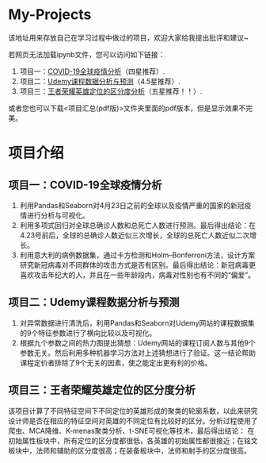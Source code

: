 # My-Projects
 该地址用来存放自己在学习过程中做过的项目，欢迎大家给我提出批评和建议~
 
 若网页无法加载ipynb文件，您可以访问如下链接：
 1. 项目一：[COVID-19全球疫情分析](https://nbviewer.jupyter.org/github/knowsomestringtheory/My-Projects/blob/master/COVID-19%E5%85%A8%E7%90%83%E7%96%AB%E6%83%85%E5%88%86%E6%9E%90/COVID-19%E9%A1%B9%E7%9B%AE.ipynb/ )（四星推荐）. 
 2. 项目二：[Udemy课程数据分析与预测](https://nbviewer.jupyter.org/github/knowsomestringtheory/My-Projects/blob/master/Udemy%E8%AF%BE%E7%A8%8B%E9%A1%B9%E7%9B%AE/Udemy%20%E8%AF%BE%E7%A8%8B%E9%A1%B9%E7%9B%AE%20.ipynb )（4.5星推荐）. 
 3. 项目三：[王者荣耀英雄定位的区分度分析](https://nbviewer.jupyter.org/github/knowsomestringtheory/My-Projects/blob/master/%E7%8E%8B%E8%80%85%E8%8D%A3%E8%80%80%E8%8B%B1%E9%9B%84%E5%AE%9A%E4%BD%8D%E7%9A%84%E5%8C%BA%E5%88%86%E5%BA%A6%E5%88%86%E6%9E%90/%E7%8E%8B%E8%80%85%E8%8D%A3%E8%80%80%E8%8B%B1%E9%9B%84%E5%AE%9A%E4%BD%8D%E7%9A%84%E5%8C%BA%E5%88%86%E5%BA%A6%E5%88%86%E6%9E%90.ipynb)（五星推荐！！）. 

或者您也可以下载<项目汇总(pdf版)>文件夹里面的pdf版本，但是显示效果不完美。
# 项目介绍
## 项目一：COVID-19全球疫情分析
1. 利用Pandas和Seaborn对4月23日之前的全球以及疫情严重的国家的新冠疫情进行分析与可视化。
2. 利用多项式回归对全球总确诊人数和总死亡人数进行预测。最后得出结论：在4.23号前后，全球的总确诊人数近似三次增长，全球的总死亡人数近似二次增长。
3. 利用意大利的病例数据集，通过卡方检测和Holm–Bonferroni方法，设计方案研究新冠病毒对不同群体的攻击方式是否有区别。最后得出结论：新冠病毒更喜欢攻击年纪大的人，并且在一些年龄段内，病毒对性别也有不同的“偏爱”。 
## 项目二：Udemy课程数据分析与预测
1. 对异常数据进行清洗后，利用Pandas和Seaborn对Udemy网站的课程数据集的9个特征参数进行了横向比较以及可视化。
2. 根据九个参数之间的热力图提出猜想：Udemy网站的课程订阅人数与其他9个参数无关。然后利用多种机器学习方法对上述猜想进行了验证。这一结论帮助课程定价者排除了9个无关的因素，使之能定出更有利的价格。
## 项目三：王者荣耀英雄定位的区分度分析
该项目计算了不同特征空间下不同定位的英雄形成的聚类的轮廓系数，以此来研究设计师是否在相应的特征空间对英雄的不同定位有比较好的区分。分析过程使用了爬虫、MCA降维、K-menas聚类分析、t-SNE可视化等技术，最后得出结论：
在初始属性板块中，所有定位的区分度都很低，各英雄的初始属性都很接近；在铭文板块中，法师和辅助的区分度很高；在装备板块中，法师和射手的区分度很高。
